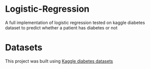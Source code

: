 # Logistic-Regression
A full implementation of logistic regression tested on kaggle diabetes  dataset to predict whether a patient has diabetes or not

# Datasets
This project was built using [Kaggle diabetes datasets](https://www.kaggle.com/saurabh00007/diabetescsv)

